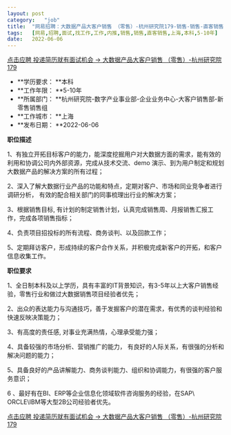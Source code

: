 ```yaml
---
layout:	post
category:	"job"
title:	"网易招聘：大数据产品大客户销售 （零售）-杭州研究院179-销售-销售-直客销售-上海本科5-10年"
tags:	[网易,招聘,面试,找工作,工作,内推,销售,销售,直客销售,上海,本科,5-10年]
date:	2022-06-06
---
```


[点击应聘 投递简历就有面试机会 ->  大数据产品大客户销售 （零售）-杭州研究院179](http://mobile.bole.netease.com/bole/boleDetail?id=38718&employeeId=346f03c3cda5f04c&key=all)



- **学历要求： **本科
- **工作年限： **5-10年
- **所属部门： **杭州研究院-数字产业事业部-企业业务中心-大客户销售部-新零售销售组
- **工作城市： **上海
- **发布日期： **2022-06-06



**职位描述**

1、有独立开拓目标客户的能力，能深度挖掘用户对大数据方面的需求，能有效的利用和协调公司内外部资源，完成从技术交流、demo 演示、到为用户制定和规划大数据产品的解决方案的所有过程；

2、深入了解大数据行业产品的功能和特点，定期对客户、市场和同业竞争者进行调研分析， 有效的配合相关部门的同事梳理出行业的解决方案；

3、根据销售目标, 有计划的制定销售计划，认真完成销售周、月报销售汇报工作，完成各项销售指标；

4、负责项目招投标的所有流程、商务谈判、以及回款工作；

5、定期拜访客户，形成持续的客户合作关系，并积极完成新客户的开拓，和客户信息收集工作。



**职位要求**

1、全日制本科及以上学历，具有丰富的IT背景知识，有3-5年以上大客户销售经验，零售行业和做过大数据销售项目经验者优先；

2、出众的表达能力与沟通技巧，善于发掘客户的潜在需求，有优秀的谈判经验和快速反映决策能力；

3、有高度的责任感, 对事业充满热情，心理承受能力强；

4、具备较强的市场分析、营销推广的能力， 有良好的人际关系，有很强的分析和解决问题的能力；

5、具备良好的产品讲解能力、商务谈判能力、组织和协调能力，有很强的客户服务意识；

6 、最好有在BI、ERP等企业信息化领域软件咨询服务的经验，在SAP\ ORCLE\IBM等大型2B公司经验者优先。



[点击应聘 投递简历就有面试机会 ->  大数据产品大客户销售 （零售）-杭州研究院179](http://mobile.bole.netease.com/bole/boleDetail?id=38718&employeeId=346f03c3cda5f04c&key=all)